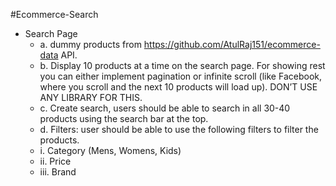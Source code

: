 #Ecommerce-Search

- Search Page
  - a.  dummy products  from https://github.com/AtulRaj151/ecommerce-data
     API. 
  - b. Display 10 products at a time on the search page. For showing rest you can
       either implement pagination or infinite scroll (like Facebook, where you scroll
       and the next 10 products will load up). DON’T USE ANY LIBRARY FOR THIS.
  - c. Create search, users should be able to search in all 30-40 products using the
        search bar at the top.
  - d. Filters: user should be able to use the following filters to filter the products.
  - i. Category (Mens, Womens, Kids)
  - ii. Price
  - iii. Brand

